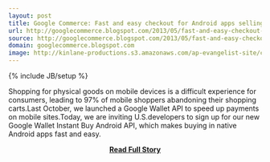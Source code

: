 ```yaml
---
layout: post
title: Google Commerce: Fast and easy checkout for Android apps selling physical goods and services
url: http://googlecommerce.blogspot.com/2013/05/fast-and-easy-checkout-for-android-apps.html
source: http://googlecommerce.blogspot.com/2013/05/fast-and-easy-checkout-for-android-apps.html
domain: googlecommerce.blogspot.com
image: http://kinlane-productions.s3.amazonaws.com/ap-evangelist-site/curated/screenshots/8765_googlecommerce_blogspot_com.png
---
```

{% include JB/setup %}<p>Shopping for physical goods on mobile devices is a difficult experience for consumers, leading to 97% of mobile shoppers abandoning their shopping carts.Last October, we launched a Google Wallet API to speed up payments on mobile sites.Today, we are inviting U.S.developers to sign up for our new Google Wallet Instant Buy Android API, which makes buying in native Android apps fast and easy.</p>
<center><p><a href="http://googlecommerce.blogspot.com/2013/05/fast-and-easy-checkout-for-android-apps.html" style='padding:25px; font-sze:18px; font-weight: bold;'>Read Full Story</a></p></center>
